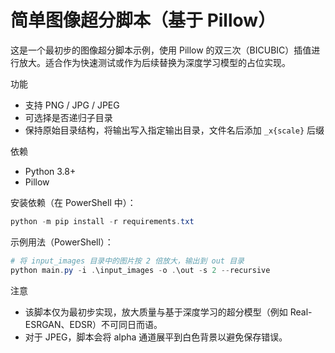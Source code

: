 # 简单图像超分脚本（基于 Pillow）

这是一个最初步的图像超分脚本示例，使用 Pillow 的双三次（BICUBIC）插值进行放大。适合作为快速测试或作为后续替换为深度学习模型的占位实现。

功能

- 支持 PNG / JPG / JPEG
- 可选择是否递归子目录
- 保持原始目录结构，将输出写入指定输出目录，文件名后添加 `_x{scale}` 后缀

依赖

- Python 3.8+
- Pillow

安装依赖（在 PowerShell 中）：

```powershell
python -m pip install -r requirements.txt
```

示例用法（PowerShell）：

```powershell
# 将 input_images 目录中的图片按 2 倍放大，输出到 out 目录
python main.py -i .\input_images -o .\out -s 2 --recursive
```

注意

- 该脚本仅为最初步实现，放大质量与基于深度学习的超分模型（例如 Real-ESRGAN、EDSR）不可同日而语。
- 对于 JPEG，脚本会将 alpha 通道展平到白色背景以避免保存错误。
